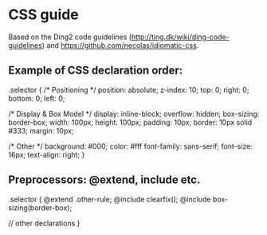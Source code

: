 # CSS guide

Based on the Ding2 code guidelines (http://ting.dk/wiki/ding-code-guidelines)
and https://github.com/necolas/idiomatic-css.

## Example of CSS declaration order:

.selector {
  /* Positioning */
  position: absolute;
  z-index: 10;
  top: 0;
  right: 0;
  bottom: 0;
  left: 0;

  /* Display & Box Model */
  display: inline-block;
  overflow: hidden;
  box-sizing: border-box;
  width: 100px;
  height: 100px;
  padding: 10px;
  border: 10px solid #333;
  margin: 10px;

  /* Other */
  background: #000;
  color: #fff
  font-family: sans-serif;
  font-size: 16px;
  text-align: right;
}

## Preprocessors: @extend, include etc.

.selector {
  @extend .other-rule;
  @include clearfix();
  @include box-sizing(border-box);

  // other declarations
}